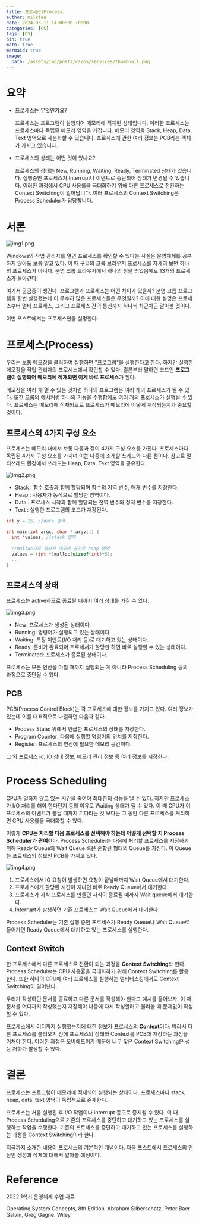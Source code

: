 ```yaml
---
title: 프로세스(Process)
author: milktea
date: 2024-03-11 14:00:00 +0800
categories: [CS]
tags: [OS]
pin: true
math: true
mermaid: true
image:
  path: /assets/img/posts/cs/os/services/thumbnail.png
---
```

# 요약
- 프로세스는 무엇인가요?

  프로세스는 프로그램이 실행되어 메모리에 적재된 상태입니다.
  이러한 프로세스는 프로세스마다 독립된 메모리 영역을 가집니다.
  메모리 영역을 Stack, Heap, Data, Text 영역으로 세분화할 수 있습니다. 
  프로세스에 관한 여러 정보는 PCB라는 객체가 가지고 있습니다.
  
- 프로세스의 상태는 어떤 것이 있나요?

  프로세스의 상태는 New, Running, Waiting, Ready, Terminated 상태가 있습니다.
  실행중인 프로세스가 Interrupt나 이벤트로 중단되어 상태가 변경될 수 있습니다.
  이러한 과정에서 CPU 사용률을 극대화하기 위해 다른 프로세스로 전환하는 Context Switching이 일어납니다.
  여러 프로세스의 Context Switching은 Process Scheduler가 담당합니다.

# 서론

![img1.png](/assets/img/posts/cs/os/process/chrome.png)

Windows의 작업 관리자를 열면 프로세스를 확인할 수 있다는 사실은 운영체제를 공부하지 않아도 보통 알고 있다.
이 때 구글의 크롬 브라우저 프로세스를 자세히 보면 하나의 프로세스가 아니다.
분명 크롬 브라우저에서 하나의 창을 띄었음에도 13개의 프로세스가 돌아간다!

여기서 궁금증이 생긴다. 프로그램과 프로세스는 어떤 차이가 있을까?
분명 크롬 프로그램을 한번 실행했는데 이 무수히 많은 프로세스들은 무엇일까?
이에 대한 설명은 프로세스부터 멀티 프로세스, 그리고 프로세스 간의 통신까지 하나씩 차근차근 알아볼 것이다.

이번 포스트에서는 프로세스만을 설명한다.

# 프로세스(Process)
우리는 보통 메모장을 클릭하여 실행하면 "프로그램"을 실행한다고 한다.
하지만 실행한 메모장을 작업 관리자의 프로세스에서 확인할 수 있다.
결론부터 말하면 코드인 **프로그램이 실행되어 메모리에 적재되면 이게 바로 프로세스**가 된다.

메모장을 여러 개 열 수 있는 것처럼 하나의 프로그램은 여러 개의 프로세스가 될 수 있다.
또한 크롬의 예시처럼 하나의 기능을 수행함에도 여러 개의 프로세스가 실행될 수 있다.
프로세스는 메모리에 적재되므로 프로세스가 메모리에 어떻게 저장되는지가 중요할 것이다.

## 프로세스의 4가지 구성 요소
프로세스는 메모리 내에서 보통 다음과 같이 4가지 구성 요소를 가진다.
프로세스마다 독립된 4가지 구성 요소를 가지며 이는 나중에 소개할 쓰레드와 다른 점이다.
참고로 멀티쓰레드 환경에서 쓰레드는 Heap, Data, Text 영역을 공유한다.

![img2.png](/assets/img/posts/cs/os/process/process-component.png)

- Stack : 함수 호출과 함께 할당되며 함수의 지역 변수, 매개 변수를 저장한다.
- Heap : 사용자가 동적으로 할당한 영역이다.
- Data : 프로세스 시작과 함께 할당되는 전역 변수와 정적 변수를 저장한다.
- Text : 실행한 프로그램의 코드가 저장된다.

```c
int y = 15; //data 영역

int main(int argc, char * argv[]) {
  int *values; //stack 영역
  
  //malloc으로 할당된 메모리 공간은 heap 영역
  values = (int *)malloc(sizeof(int)*5); 
  ...
}
```

## 프로세스의 상태
프로세스는 active하므로 종료될 때까지 여러 상태를 가질 수 있다.

![img3.png](/assets/img/posts/cs/os/process/process-state.png)

- New: 프로세스가 생성된 상태이다.
- Running: 명령어가 실행되고 있는 상태이다.
- Waiting: 특정 이벤트(I/O 처리 등)로 대기하고 있는 상태이다.
- Ready: 준비가 완료되어 프로세서가 할당만 하면 바로 실행할 수 있는 상태이다.
- Terminated: 프로세스가 종료된 상태이다.

프로세스는 모든 연산을 마칠 때까지 실행되는 게 아니라 Process Scheduling 등의 과정으로 중단될 수 있다.


## PCB
PCB(Process Control Block)는 각 프로세스에 대한 정보를 가지고 있다.
여러 정보가 있는데 이를 대표적으로 나열하면 다음과 같다.

- Process State: 위에서 언급한 프로세스의 상태를 저장한다.
- Program Counter: 다음에 실행할 명령어의 위치를 저장한다.
- Register: 프로세스의 연산에 필요한 메모리 공간이다.

그 외 프로세스 id, IO 상태 정보, 메모리 관리 정보 등 여러 정보를 저장한다.

# Process Scheduling
CPU가 일하지 않고 있는 시간을 줄여야 최대한의 성능을 낼 수 있다.
하지만 프로세스가 I/O 처리를 해야 한다던지 등의 이유로 Waiting 상태가 될 수 있다.
이 때 CPU가 이 프로세스의 이벤트가 끝날 때까지 기다리는 것 보다는 그 동안 다른 프로세스를 처리하면 CPU 사용률을 극대화할 수 있다.

이렇게 **CPU는 처리할 다음 프로세스를 선택해야 하는데 어떻게 선택할 지 Process Scheduler가 관여**한다.
Process Scheduler는 다음에 처리할 프로세스를 저장하기 위해 Ready Queue와 Wait Queue 혹은 혼합된 형태의 Queue를 가진다.
이 Queue는 프로세스의 정보인 PCB를 가지고 있다.

![img4.png](/assets/img/posts/cs/os/process/process-scheduling.png)

1. 프로세스에서 IO 요청이 발생하면 요청이 끝날때까지 Wait Queue에서 대기한다.
2. 프로세스에게 할당된 시간이 지나면 바로 Ready Queue에서 대기한다.
3. 프로세스가 자식 프로세스를 만들면 자식이 종료될 때까지 Wait queue에서 대기한다.
4. Interrupt가 발생하면 기존 프로세스는 Wait Queue에서 대기한다.

Process Scheduler는 기존 실행 중인 프로세스가 Ready Queue나 Wait Queue로 들어가면 Ready Queue에서 대기하고 있는 프로세스를 실행한다.

## Context Switch
한 프로세스에서 다른 프로세스로 전환이 되는 과정을 **Context Switching**라 한다.
Process Scheduler는 CPU 사용률을 극대화하기 위해 Context Switching를 활용한다.
또한 하나의 CPU에 여러 프로세스를 실행하는 멀티태스킹에서도 Context Switching이 일어난다.

우리가 작성하던 문서를 종료하고 다른 문서를 작성해야 한다고 예시를 들어보자.
이 때 문서를 어디까지 작성했는지 저장해야 나중에 다시 작성할려고 불러올 때 문제없이 작성할 수 있다.

프로세스에서 어디까지 실행했는지에 대한 정보가 프로세스의 **Context**이다.
따라서 다른 프로세스를 불러오기 전에 프로세스의 상태와 Context를 PCB에 저장하는 과정을 거쳐야 한다.
이러한 과정은 오버헤드이기 때문에 너무 잦은 Context Switching은 성능 저하가 발생할 수 있다.


# 결론
프로세스는 프로그램이 메모리에 적재되어 실행되는 상태이다. 
프로세스마다 stack, heap, data, text 영역이 독립적으로 존재한다.

프로세스는 처음 실행된 후 I/O 작업이나 interrupt 등으로 중지될 수 있다.
이 때 Process Scheduling으로 기존의 프로세스를 중단하고 대기하고 있는 프로세스를 실행하는 작업을 수행한다.
기존의 프로세스를 중단하고 대기하고 있는 프로세스를 실행하는 과정을 Context Switching이라 한다.

지금까지 소개한 내용이 프로세스의 기본적인 개념이다.
다음 포스트에서 프로세스의 연산인 생성과 삭제에 대해서 알아볼 예정이다.


# Reference
2022 1학기 운영체제 수업 자료

Operating System Concepts, 8th Edition. Abraham Silberschatz, Peter Baer Galvin, Greg Gagne. Wiley
